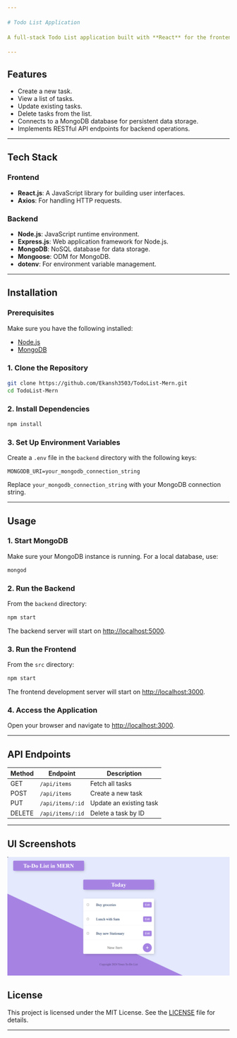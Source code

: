 ```yaml
---

# Todo List Application

A full-stack Todo List application built with **React** for the frontend and **Express.js** with **MongoDB** for the backend. This application allows users to perform CRUD operations (Create, Read, Update, Delete) on their tasks.

---
```


## **Features**

- Create a new task.
- View a list of tasks.
- Update existing tasks.
- Delete tasks from the list.
- Connects to a MongoDB database for persistent data storage.
- Implements RESTful API endpoints for backend operations.

---

## **Tech Stack**

### **Frontend**
- **React.js**: A JavaScript library for building user interfaces.
- **Axios**: For handling HTTP requests.

### **Backend**
- **Node.js**: JavaScript runtime environment.
- **Express.js**: Web application framework for Node.js.
- **MongoDB**: NoSQL database for data storage.
- **Mongoose**: ODM for MongoDB.
- **dotenv**: For environment variable management.

---

## **Installation**

### Prerequisites
Make sure you have the following installed:
- [Node.js](https://nodejs.org/)
- [MongoDB](https://www.mongodb.com/)

### **1. Clone the Repository**
```bash
git clone https://github.com/Ekansh3503/TodoList-Mern.git
cd TodoList-Mern
```

### **2. Install Dependencies**
```bash
npm install
```

### **3. Set Up Environment Variables**
Create a `.env` file in the `backend` directory with the following keys:

```env
MONGODB_URI=your_mongodb_connection_string
```

Replace `your_mongodb_connection_string` with your MongoDB connection string.

---

## **Usage**

### **1. Start MongoDB**
Make sure your MongoDB instance is running. For a local database, use:
```bash
mongod
```

### **2. Run the Backend**
From the `backend` directory:
```bash
npm start
```
The backend server will start on [http://localhost:5000](http://localhost:5000).

### **3. Run the Frontend**
From the `src` directory:
```bash
npm start
```
The frontend development server will start on [http://localhost:3000](http://localhost:3000).

### **4. Access the Application**
Open your browser and navigate to [http://localhost:3000](http://localhost:3000).

---

## **API Endpoints**

| Method | Endpoint        | Description                  |
|--------|-----------------|------------------------------|
| GET    | `/api/items`    | Fetch all tasks             |
| POST   | `/api/items`    | Create a new task           |
| PUT    | `/api/items/:id`| Update an existing task     |
| DELETE | `/api/items/:id`| Delete a task by ID         |

---

## UI Screenshots

![hommescreen](https://github.com/Ekansh3503/TodoList-Mern/blob/main/UI%20ss/Screenshot%202024-11-20%20132014.png?raw=true)


## **License**

This project is licensed under the MIT License. See the [LICENSE](LICENSE) file for details.

---


